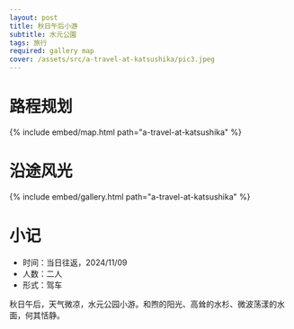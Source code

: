```yaml
---
layout: post
title: 秋日午后小游
subtitle: 水元公園
tags: 旅行
required: gallery map
cover: /assets/src/a-travel-at-katsushika/pic3.jpeg
---
```


# 路程规划

{% include embed/map.html path="a-travel-at-katsushika" %}

# 沿途风光

{% include embed/gallery.html path="a-travel-at-katsushika" %}

# 小记

- 时间：当日往返，2024/11/09
- 人数：二人
- 形式：驾车

秋日午后，天气微凉，水元公园小游。和煦的阳光、高耸的水杉、微波荡漾的水面，何其恬静。
